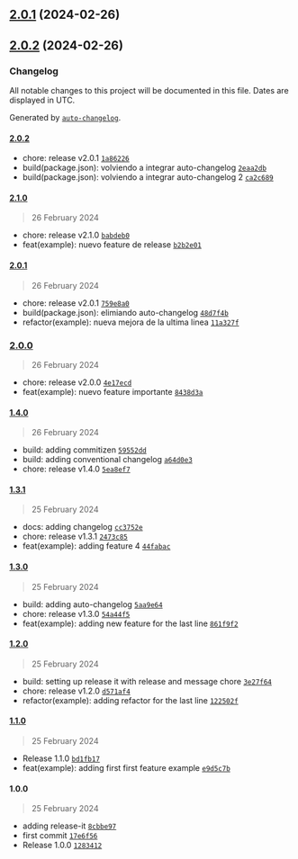 

## [2.0.1](https://github.com/carlosxplor/release-it-demo/compare/2.0.2...2.0.1) (2024-02-26)

## [2.0.2](https://github.com/carlosxplor/release-it-demo/compare/2.1.0...2.0.2) (2024-02-26)

### Changelog

All notable changes to this project will be documented in this file. Dates are displayed in UTC.

Generated by [`auto-changelog`](https://github.com/CookPete/auto-changelog).

#### [2.0.2](https://github.com/carlosxplor/release-it-demo/compare/2.1.0...2.0.2)

- chore: release v2.0.1 [`1a86226`](https://github.com/carlosxplor/release-it-demo/commit/1a862267c0c6b667bd7cfb6707844abb0bcb0ca3)
- build(package.json): volviendo a integrar auto-changelog [`2eaa2db`](https://github.com/carlosxplor/release-it-demo/commit/2eaa2dbbba86d5246f317bc21765b5af24a5fd02)
- build(package.json): volviendo a integrar auto-changelog 2 [`ca2c689`](https://github.com/carlosxplor/release-it-demo/commit/ca2c68948069430d46f7af5e32fd1f8e368faf53)

#### [2.1.0](https://github.com/carlosxplor/release-it-demo/compare/2.0.1...2.1.0)

> 26 February 2024

- chore: release v2.1.0 [`babdeb0`](https://github.com/carlosxplor/release-it-demo/commit/babdeb0add87cad050f52456017ee572c89b819d)
- feat(example): nuevo feature de release [`b2b2e01`](https://github.com/carlosxplor/release-it-demo/commit/b2b2e01ab9b7a85626fbb4ab70a56a55b26ce448)

#### [2.0.1](https://github.com/carlosxplor/release-it-demo/compare/2.0.0...2.0.1)

> 26 February 2024

- chore: release v2.0.1 [`759e8a0`](https://github.com/carlosxplor/release-it-demo/commit/759e8a0601ff89ce5c5fb846545e191f5f50de0e)
- build(package.json): elimiando auto-changelog [`48d7f4b`](https://github.com/carlosxplor/release-it-demo/commit/48d7f4b37a8556214b37eb3f8ac8dc0f7193e16e)
- refactor(example): nueva mejora de la ultima linea [`11a327f`](https://github.com/carlosxplor/release-it-demo/commit/11a327f15ee19f83bbdc5cd4c6e70947b2357e38)

### [2.0.0](https://github.com/carlosxplor/release-it-demo/compare/1.4.0...2.0.0)

> 26 February 2024

- chore: release v2.0.0 [`4e17ecd`](https://github.com/carlosxplor/release-it-demo/commit/4e17ecd68330c85d5233376578ee8812e24fecb6)
- feat(example): nuevo feature importante [`8438d3a`](https://github.com/carlosxplor/release-it-demo/commit/8438d3a0e8f52f3b38ad98085b0911190313d789)

#### [1.4.0](https://github.com/carlosxplor/release-it-demo/compare/1.3.1...1.4.0)

> 26 February 2024

- build: adding commitizen [`59552dd`](https://github.com/carlosxplor/release-it-demo/commit/59552dd419b5a0ba073e6b72d4bbc9188ad9a6f5)
- build: adding conventional changelog [`a64d0e3`](https://github.com/carlosxplor/release-it-demo/commit/a64d0e3ecafcc5c86991900dd327dc03bcede1a0)
- chore: release v1.4.0 [`5ea8ef7`](https://github.com/carlosxplor/release-it-demo/commit/5ea8ef7344bab920e8d8a739097dfe644ad68375)

#### [1.3.1](https://github.com/carlosxplor/release-it-demo/compare/1.3.0...1.3.1)

> 25 February 2024

- docs: adding changelog [`cc3752e`](https://github.com/carlosxplor/release-it-demo/commit/cc3752e1c5ee8dbc120f1ad27f60fd681b6dcbd1)
- chore: release v1.3.1 [`2473c85`](https://github.com/carlosxplor/release-it-demo/commit/2473c85387b9f3f91560334871f55a2c2f4c5a9f)
- feat(example): adding feature 4 [`44fabac`](https://github.com/carlosxplor/release-it-demo/commit/44fabaca1bf5fe33924b7de66796fb6f94d760bc)

#### [1.3.0](https://github.com/carlosxplor/release-it-demo/compare/1.2.0...1.3.0)

> 25 February 2024

- build: adding auto-changelog [`5aa9e64`](https://github.com/carlosxplor/release-it-demo/commit/5aa9e642a9866ebda291b47bed9758c95a255d86)
- chore: release v1.3.0 [`54a44f5`](https://github.com/carlosxplor/release-it-demo/commit/54a44f57dde1d7da4be42adc005a84994a6510e2)
- feat(example): adding new feature for the last line [`861f9f2`](https://github.com/carlosxplor/release-it-demo/commit/861f9f2d49d3bf727f98f280f5d86dbfd090fd21)

#### [1.2.0](https://github.com/carlosxplor/release-it-demo/compare/1.1.0...1.2.0)

> 25 February 2024

- build: setting up release it with release and message chore [`3e27f64`](https://github.com/carlosxplor/release-it-demo/commit/3e27f6436384970516b700af5c5f3ad9d54ff526)
- chore: release v1.2.0 [`d571af4`](https://github.com/carlosxplor/release-it-demo/commit/d571af441bd638843d89f3e3a195e504f968de3e)
- refactor(example): adding refactor for the last line [`122502f`](https://github.com/carlosxplor/release-it-demo/commit/122502f64c57ef09b6791432d8e4c0c942ac089b)

#### [1.1.0](https://github.com/carlosxplor/release-it-demo/compare/1.0.0...1.1.0)

> 25 February 2024

- Release 1.1.0 [`bd1fb17`](https://github.com/carlosxplor/release-it-demo/commit/bd1fb17731c6943ec598151bd8a46cf7558d2c6c)
- feat(example): adding first first feature example [`e9d5c7b`](https://github.com/carlosxplor/release-it-demo/commit/e9d5c7bb51d7fb8dfceb783aa35041a9c4a8525e)

#### 1.0.0

> 25 February 2024

- adding release-it [`8cbbe97`](https://github.com/carlosxplor/release-it-demo/commit/8cbbe97ee920b9d6cba79a5baf0d59ff133c5faa)
- first commit [`17e6f56`](https://github.com/carlosxplor/release-it-demo/commit/17e6f56e52c430c948130e6d7b37ec9a06f9df37)
- Release 1.0.0 [`1283412`](https://github.com/carlosxplor/release-it-demo/commit/12834125660ea34d2c5dc11b7e4bf33cf6635a01)
